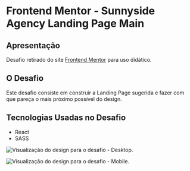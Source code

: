 # Frontend Mentor - Sunnyside Agency Landing Page Main

## Apresentação

Desafio retirado do site [Frontend Mentor](https://www.frontendmentor.io/challenges) para uso didático.

## O Desafio

Este desafio consiste em construir a Landing Page sugerida e fazer com que pareça o mais próximo possível do design.

## Tecnologias Usadas no Desafio

- React
- SASS

![Visualização do design para o desafio - Desktop.](.design/desktop-design.jpg)

![Visualização do design para o desafio - Mobile.](.design/mobile-design.jpg)

